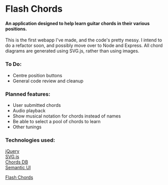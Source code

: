 # Flash Chords

#### An application designed to help learn guitar chords in their various positions.

This is the first webapp I've made, and the code's pretty messy. I intend to do a refactor soon, and possibly move over to Node and Express.
All chord diagrams are generated using SVG.js, rather than using images.


### To Do:

- Centre position buttons
- General code review and cleanup

### Planned features:

- User submitted chords
- Audio playback
- Show musical notation for chords instead of names
- Be able to select a pool of chords to learn
- Other tunings

### Technologies used:

[jQuery](https://jquery.com/)  
[SVG.js](http://svgjs.com)  
[Chords DB](https://github.com/tombatossals/chord-db)  
[Semantic UI](https://semantic-ui.com)  

[Flash Chords](https://flatcap-monty.github.io/flash_chords)
